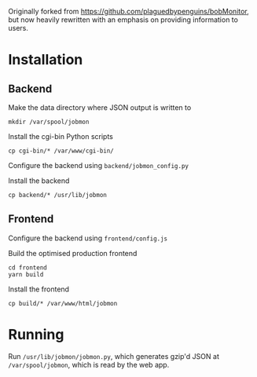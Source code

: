 Originally forked from https://github.com/plaguedbypenguins/bobMonitor, but now heavily rewritten with an emphasis on providing information to users.

# Installation

## Backend

Make the data directory where JSON output is written to
```
mkdir /var/spool/jobmon
```

Install the cgi-bin Python scripts
```
cp cgi-bin/* /var/www/cgi-bin/
```

Configure the backend using `backend/jobmon_config.py`

Install the backend
```
cp backend/* /usr/lib/jobmon
```

## Frontend

Configure the backend using `frontend/config.js`

Build the optimised production frontend
```
cd frontend
yarn build
```

Install the frontend
```
cp build/* /var/www/html/jobmon
```

# Running

Run `/usr/lib/jobmon/jobmon.py`, which generates gzip'd JSON at `/var/spool/jobmon`, which is read by the web app.

